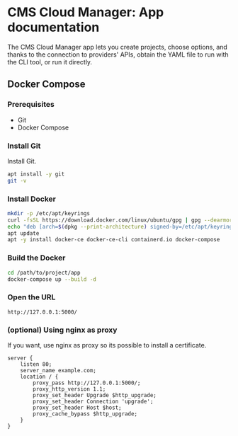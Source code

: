 # CMS Cloud Manager: App documentation

The CMS Cloud Manager app lets you create projects, choose options, and thanks to the connection to providers' APIs, obtain the YAML file to run with the CLI tool, or run it directly.

## Docker Compose

### Prerequisites

- Git
- Docker Compose

### Install Git

Install Git.

```bash
apt install -y git
git -v
```

### Install Docker

```bash
mkdir -p /etc/apt/keyrings
curl -fsSL https://download.docker.com/linux/ubuntu/gpg | gpg --dearmor -o /etc/apt/keyrings/docker.gpg
echo "deb [arch=$(dpkg --print-architecture) signed-by=/etc/apt/keyrings/docker.gpg] https://download.docker.com/linux/ubuntu $(lsb_release -cs) stable" | sudo tee /etc/apt/sources.list.d/docker.list > /dev/null
apt update
apt -y install docker-ce docker-ce-cli containerd.io docker-compose
```

### Build the Docker

```bash
cd /path/to/project/app
docker-compose up --build -d
```

### Open the URL

```
http://127.0.0.1:5000/
```

### (optional) Using nginx as proxy

If you want, use nginx as proxy so its possible to install a certificate.

```nginx
server {
    listen 80;
    server_name example.com;
    location / {
        proxy_pass http://127.0.0.1:5000/;
        proxy_http_version 1.1;
        proxy_set_header Upgrade $http_upgrade;
        proxy_set_header Connection 'upgrade';
        proxy_set_header Host $host;
        proxy_cache_bypass $http_upgrade;
    }
}
```

